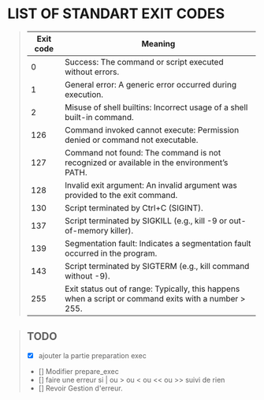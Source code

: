 # LIST OF STANDART EXIT CODES

> |Exit code|Meaning|
> |---------|-------|
> |0|Success: The command or script executed without errors.|
> |1|General error: A generic error occurred during execution.|
> |2|Misuse of shell builtins: Incorrect usage of a shell built-in command.|
> |126|Command invoked cannot execute: Permission denied or command not executable.|
> |127|Command not found: The command is not recognized or available in the environment’s PATH.|
> |128|Invalid exit argument: An invalid argument was provided to the exit command.|
> |130|Script terminated by Ctrl+C (SIGINT).|
> |137|Script terminated by SIGKILL (e.g., kill -9 or out-of-memory killer).|
> |139|Segmentation fault: Indicates a segmentation fault occurred in the program.|
> |143|Script terminated by SIGTERM (e.g., kill command without -9).|
> |255|Exit status out of range: Typically, this happens when a script or command exits with a number > 255.|






>   ## TODO
>
>   - [x] ajouter la partie preparation exec
>   - [] Modifier prepare_exec
>   - [] faire une erreur si | ou > ou < ou << ou >>  suivi de rien
>   - [] Revoir Gestion d'erreur.